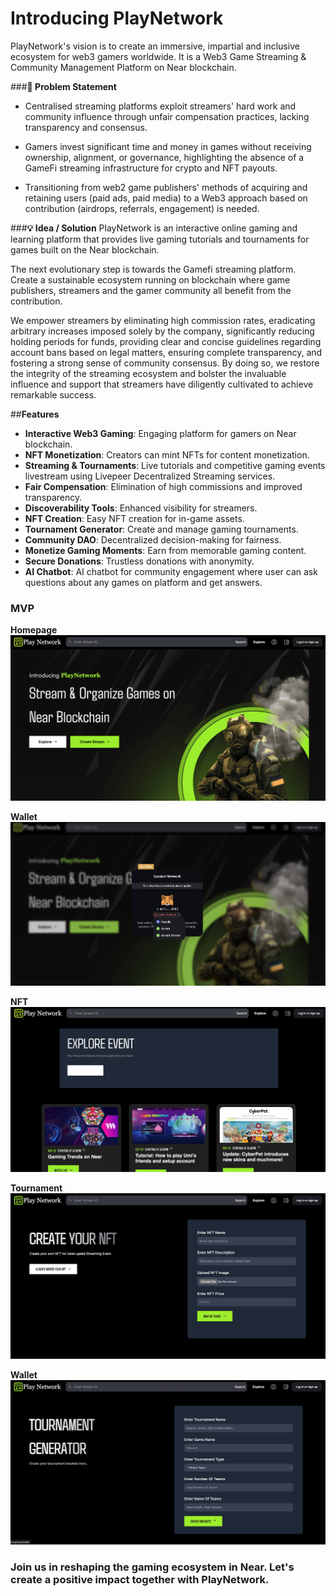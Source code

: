# Introducing PlayNetwork

PlayNetwork's vision is to create an immersive, impartial and inclusive ecosystem for web3 gamers worldwide. It is a Web3 Game Streaming & Community Management Platform on Near blockchain.

###**🧐 Problem Statement**
- Centralised streaming platforms exploit streamers' hard work and community influence through unfair compensation practices, lacking transparency and consensus.

- Gamers invest significant time and money in games without receiving ownership, alignment, or governance, highlighting the absence of a GameFi streaming infrastructure for crypto and NFT payouts.

- Transitioning from web2 game publishers' methods of acquiring and retaining users (paid ads, paid media) to a Web3 approach based on contribution (airdrops, referrals, engagement) is needed.

###**💡 Idea / Solution**
PlayNetwork is an interactive online gaming and learning platform that provides live gaming tutorials and tournaments for games built on the Near blockchain.

The next evolutionary step is towards the Gamefi streaming platform. Create a sustainable ecosystem running on blockchain where game publishers, streamers and the gamer community all benefit from the contribution.

We empower streamers by eliminating high commission rates, eradicating arbitrary increases imposed solely by the company, significantly reducing holding periods for funds, providing clear and concise guidelines regarding account bans based on legal matters, ensuring complete transparency, and fostering a strong sense of community consensus. By doing so, we restore the integrity of the streaming ecosystem and bolster the invaluable influence and support that streamers have diligently cultivated to achieve remarkable success.

##**Features**

- **Interactive Web3 Gaming**: Engaging platform for gamers on Near blockchain.
- **NFT Monetization**: Creators can mint NFTs for content monetization.
- **Streaming & Tournaments**: Live tutorials and competitive gaming events livestream using Livepeer Decentralized Streaming services.
- **Fair Compensation**: Elimination of high commissions and improved transparency.
- **Discoverability Tools**: Enhanced visibility for streamers.
- **NFT Creation**: Easy NFT creation for in-game assets.
- **Tournament Generator**: Create and manage gaming tournaments.
- **Community DAO**: Decentralized decision-making for fairness.
- **Monetize Gaming Moments**: Earn from memorable gaming content.
- **Secure Donations**: Trustless donations with anonymity.
- **AI Chatbot**: AI chatbot for community engagement where user can ask questions about any games on platform and get answers.

### MVP

**Homepage**
![Image](/public/images/1.png)

**Wallet**
![Image](/public/images/6.png)

**NFT**
![Image](/public/images/3.png)

**Tournament**
![Image](/public/images/4.png)

**Wallet**  
![Image](/public/images/5.png)


### **Join us in reshaping the gaming ecosystem in Near. Let's create a positive impact together with PlayNetwork.**
